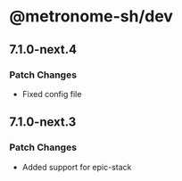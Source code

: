 # @metronome-sh/dev

## 7.1.0-next.4

### Patch Changes

- Fixed config file

## 7.1.0-next.3

### Patch Changes

- Added support for epic-stack

